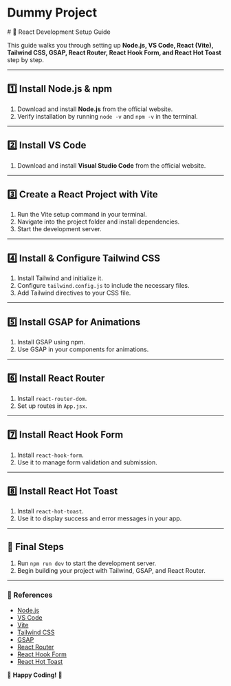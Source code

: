<h1>Dummy Project</h1>
# 🚀 React Development Setup Guide  

This guide walks you through setting up **Node.js, VS Code, React (Vite), Tailwind CSS, GSAP, React Router, React Hook Form, and React Hot Toast** step by step.  

---

## **1️⃣ Install Node.js & npm**  
1. Download and install **Node.js** from the official website.  
2. Verify installation by running `node -v` and `npm -v` in the terminal.  

---

## **2️⃣ Install VS Code**  
1. Download and install **Visual Studio Code** from the official website.  

---

## **3️⃣ Create a React Project with Vite**  
1. Run the Vite setup command in your terminal.  
2. Navigate into the project folder and install dependencies.  
3. Start the development server.  

---

## **4️⃣ Install & Configure Tailwind CSS**  
1. Install Tailwind and initialize it.  
2. Configure `tailwind.config.js` to include the necessary files.  
3. Add Tailwind directives to your CSS file.  

---

## **5️⃣ Install GSAP for Animations**  
1. Install GSAP using npm.  
2. Use GSAP in your components for animations.  

---

## **6️⃣ Install React Router**  
1. Install `react-router-dom`.  
2. Set up routes in `App.jsx`.  

---

## **7️⃣ Install React Hook Form**  
1. Install `react-hook-form`.  
2. Use it to manage form validation and submission.  

---

## **8️⃣ Install React Hot Toast**  
1. Install `react-hot-toast`.  
2. Use it to display success and error messages in your app.  

---

## **🎯 Final Steps**  
1. Run `npm run dev` to start the development server.  
2. Begin building your project with Tailwind, GSAP, and React Router.  

---

### **📌 References**  
- [Node.js](https://nodejs.org/)  
- [VS Code](https://code.visualstudio.com/)  
- [Vite](https://vitejs.dev/)  
- [Tailwind CSS](https://tailwindcss.com/)  
- [GSAP](https://greensock.com/gsap/)  
- [React Router](https://reactrouter.com/)  
- [React Hook Form](https://react-hook-form.com/)  
- [React Hot Toast](https://react-hot-toast.com/)  

🚀 **Happy Coding!** 🚀  
